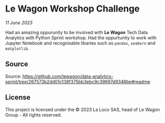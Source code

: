 # Le Wagon Workshop Challenge

*11 June 2023*

Had an amazing oppurunity to be involved with **Le Wagon** Tech Data Analytics with Python Sprint workshop. 
Had the oppurtunity to work with Jupyter Notebook and recognisable libaries such as ```pandas```, ```seaborn``` and ```matplotlib```.

## Source
Source: https://github.com/lewagon/data-analytics-sprint/tree/267573b2dd01c138f375bb3ebc9c39697d9346be#readme

## License
This project is licensed under the © 2023 La Loco SAS, head of Le Wagon Group - All rights reserved.

